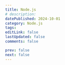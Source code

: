 ```yaml
---
title: Node.js
# description:
datePublished: 2024-10-01
category: Node.js
tags:
editLink: false
lastUpdated: false
comments: false

prev: false
next: false
---
```


<RouteCatalog :category="$frontmatter.category" />
